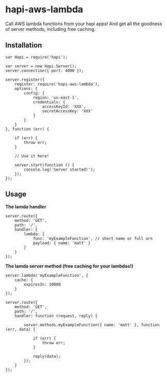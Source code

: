 hapi-aws-lambda
===============

Call AWS lambda functions from your hapi apps! And get all the goodness of server methods, including free caching.

Installation
------------

	var Hapi = require('hapi');

	var server = new Hapi.Server();
	server.connection({ port: 4000 });

	server.register({
		register: require('hapi-aws-lambda'),
		options: {
			config: {
				region: 'us-east-1',
				credentials: {
					accessKeyId: 'XXX',
					secretAccessKey: 'XXX'
				}
			}
		}
	}, function (err) {

		if (err) {
			throw err;
		}

		// Use it here!

		server.start(function () {
			console.log('Server started!');
		});
	});

Usage
-----

**The lamda handler**

	server.route({
		method: 'GET',
		path: '/',
		handler: {
			lambda: {
				func: 'myExampleFunction', // short name or full arn
				payload: { name: 'matt' }
			}
		}
	});

**The lamda server method (free caching for your lambdas!)**

	server.lambda('myExampleFunction', {
		cache: {
			expiresIn: 10000
		}
	});

	server.route({
		method: 'GET',
		path: '/',
		handler: function (request, reply) {

			server.methods.myExampleFunction({ name: 'matt' }, function (err, data) {

				if (err) {
					throw err;
				}

				reply(data);
			});
		}
	});